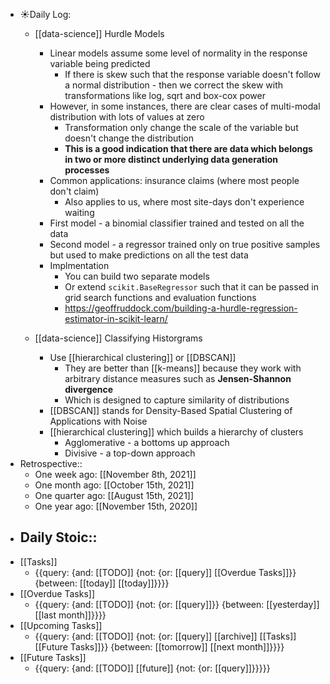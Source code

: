 - ☀️Daily Log:
    - [[data-science]] Hurdle Models
        -  Linear models assume some level of normality in the response variable being predicted
            - If there is skew such that the response variable doesn't follow a normal distribution - then we correct the skew with transformations like log, sqrt and box-cox power
        - However, in some instances, there are clear cases of multi-modal distribution with lots of values at zero
            - Transformation only change the scale of the variable but doesn't change the distribution
            - __This is a good indication that there are data which belongs in two or more distinct underlying data generation processes__
        - Common applications: insurance claims (where most people don't claim)
            - Also applies to us, where most site-days don't experience waiting
        - First model - a binomial classifier trained and tested on all the data
        - Second model - a regressor trained only on true positive samples but used to make predictions on all the test data
        - Implmentation
            - You can build two separate models
            - Or extend `scikit.BaseRegressor` such that it can be passed in grid search functions and evaluation functions
            - https://geoffruddock.com/building-a-hurdle-regression-estimator-in-scikit-learn/

    - [[data-science]] Classifying Historgrams
        - Use [[hierarchical clustering]] or [[DBSCAN]]
            - They are better than [[k-means]] because they work with arbitrary distance measures such as **Jensen-Shannon divergence**
            - Which is designed to capture similarity of distributions
        - [[DBSCAN]] stands for Density-Based Spatial Clustering of Applications with Noise
        - [[hierarchical clustering]] which builds a hierarchy of clusters
            - Agglomerative - a bottoms up approach
            - Divisive - a top-down approach
- Retrospective::
    - One week ago: [[November 8th, 2021]]
    - One month ago: [[October 15th, 2021]]
    - One quarter ago: [[August 15th, 2021]]
    - One year ago: [[November 15th, 2020]]
- Daily Stoic::
    - 
- [[Tasks]]
    - {{query: {and: [[TODO]] {not: {or: [[query]] [[Overdue Tasks]]}} {between: [[today]] [[today]]}}}}
- [[Overdue Tasks]]
    - {{query: {and: [[TODO]] {not: {or: [[query]]}} {between: [[yesterday]] [[last month]]}}}}
- [[Upcoming Tasks]]
    - {{query: {and: [[TODO]] {not: {or: [[query]] [[archive]] [[Tasks]] [[Future Tasks]]}} {between: [[tomorrow]] [[next month]]}}}}
- [[Future Tasks]]
    - {{query: {and: [[TODO]] [[future]] {not: {or: [[query]]}}}}}
